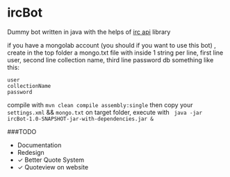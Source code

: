 ircBot
======

Dummy bot written in java with the helps of [irc api](https://code.google.com/p/irc-api/) library

if you have a mongolab account (you should if you want to use this bot) , create in the top folder a mongo.txt file with inside 1 string per line, first line user, second line collection name, third line password db
 something like this: 
```
user
collectionName
password
```

compile with `mvn clean compile assembly:single` then copy your `settings.xml` && `mongo.txt` on target folder, execute with ` java -jar ircBot-1.0-SNAPSHOT-jar-with-dependencies.jar &`

###TODO
* Documentation
* Redesign
* ✓ Better Quote System
* ✓ Quoteview on website
